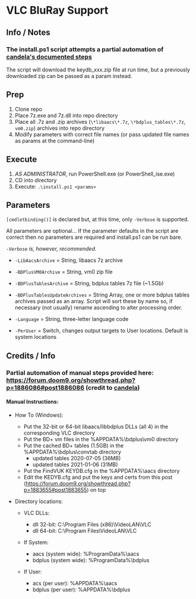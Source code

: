 # VLC BluRay Support

## Info / Notes
### The install.ps1 script attempts a partial automation of [candela's documented steps](https://forum.doom9.org/showthread.php?p=1886086#post1886086)

The script will download the keydb_xxx.zip file at run time, but a previously downloaded zip can be passed as a param instead. 

## Prep
1. Clone repo
2. Place 7z.exe and 7z.dll into repo directory
3. Place all .7z and .zip archives (`\*libaacs\*.7z`, `\*bdplus_tables\*.7z`, `vm0.zip`) archives into repo directory
4. Modify parameters with correct file names (or pass updated file names as params at the command-line)

## Execute
1. *AS ADMINISTRATOR*, run PowerShell.exe (or PowerShell_ise.exe)
2. CD into directory
3. Execute: `.\install.ps1 <params>`

## Parameters

`[cmdletbinding()]` is declared but, at this time, only `-Verbose` is supported.

All parameters are optional... If the parameter defaults in the script are correct then no parameters are required and install.ps1 can be run bare. 

*`-Verbose` is, however, recommended.*

  - `-LibAacsArchive` = String, libaacs 7z archive

  - `-BDPlusVM0Archive` = String, vm0 zip file

  - `-BDPlusTablesArchive` = String, bdplus tables 7z file (~1.5Gb)

  - `-BDPlusTablesUpdateArchives` = String Array, one or more bdplus tables archives passed as an array. Script will sort these by name so, if necessary (not usually) rename ascending to alter processing order.

  - `-Language` = String, three-letter language code

  - `-PerUser` = Switch, changes output targets to User locations. Default is system locations

## Credits / Info
### Partial automation of manual steps provided here: https://forum.doom9.org/showthread.php?p=1886086#post1886086 (credit to [candela](https://forum.doom9.org/member.php?u=78000))

#### Manual Instructions:
- How To (Windows): 
    - Put the 32-bit or 64-bit libaacs/libbdplus DLLs (all 4) in the corresponding VLC directory
    - Put the BD+ vm files in the %APPDATA%\bdplus\vm0 directory
    - Put the cached BD+ tables (1.5GB) in the %APPDATA%\bdplus\convtab directory
        - updated tables 2020-07-05 (36MB)
        - updated tables 2021-01-06 (31MB)
    - Put the FindVUK KEYDB.cfg in the %APPDATA%\aacs directory
    - Edit the KEDYB.cfg and put the keys and certs from this post (https://forum.doom9.org/showthread.php?p=1883655#post1883655) on top

- Directory locations:
    - VLC DLLs:
        - dll 32-bit: C:\Program Files (x86)\VideoLAN\VLC
        - dll 64-bit: C:\Program Files\VideoLAN\VLC

    - If System:
        - aacs (system wide): %ProgramData%\aacs
        - bdplus (system wide): %ProgramData%\bdplus

    - If User: 
        - acs (per user): %APPDATA%\aacs
        - bdplus (per user): %APPDATA%\bdplus